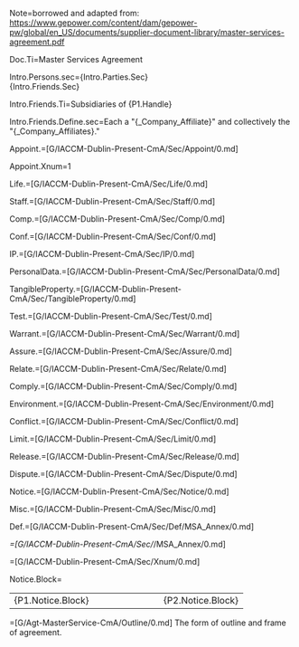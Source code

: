 Note=borrowed and adapted from:  <a href="https://www.gepower.com/content/dam/gepower-pw/global/en_US/documents/supplier-document-library/master-services-agreement.pdf">https://www.gepower.com/content/dam/gepower-pw/global/en_US/documents/supplier-document-library/master-services-agreement.pdf</a>

Doc.Ti=Master Services Agreement

Intro.Persons.sec={Intro.Parties.Sec}<br>{Intro.Friends.Sec}

Intro.Friends.Ti=Subsidiaries of {P1.Handle}

Intro.Friends.Define.sec=Each a "{_Company_Affiliate}" and collectively the "{_Company_Affiliates}."

Appoint.=[G/IACCM-Dublin-Present-CmA/Sec/Appoint/0.md]

Appoint.Xnum=1

Life.=[G/IACCM-Dublin-Present-CmA/Sec/Life/0.md]

Staff.=[G/IACCM-Dublin-Present-CmA/Sec/Staff/0.md]

Comp.=[G/IACCM-Dublin-Present-CmA/Sec/Comp/0.md]

Conf.=[G/IACCM-Dublin-Present-CmA/Sec/Conf/0.md]

IP.=[G/IACCM-Dublin-Present-CmA/Sec/IP/0.md]

PersonalData.=[G/IACCM-Dublin-Present-CmA/Sec/PersonalData/0.md]

TangibleProperty.=[G/IACCM-Dublin-Present-CmA/Sec/TangibleProperty/0.md]

Test.=[G/IACCM-Dublin-Present-CmA/Sec/Test/0.md]

Warrant.=[G/IACCM-Dublin-Present-CmA/Sec/Warrant/0.md]

Assure.=[G/IACCM-Dublin-Present-CmA/Sec/Assure/0.md]

Relate.=[G/IACCM-Dublin-Present-CmA/Sec/Relate/0.md]

Comply.=[G/IACCM-Dublin-Present-CmA/Sec/Comply/0.md]

Environment.=[G/IACCM-Dublin-Present-CmA/Sec/Environment/0.md]

Conflict.=[G/IACCM-Dublin-Present-CmA/Sec/Conflict/0.md]

Limit.=[G/IACCM-Dublin-Present-CmA/Sec/Limit/0.md]

Release.=[G/IACCM-Dublin-Present-CmA/Sec/Release/0.md]

Dispute.=[G/IACCM-Dublin-Present-CmA/Sec/Dispute/0.md]

Notice.=[G/IACCM-Dublin-Present-CmA/Sec/Notice/0.md]

Misc.=[G/IACCM-Dublin-Present-CmA/Sec/Misc/0.md]

Def.=[G/IACCM-Dublin-Present-CmA/Sec/Def/MSA_Annex/0.md]

_=[G/IACCM-Dublin-Present-CmA/Sec/_/MSA_Annex/0.md]

=[G/IACCM-Dublin-Present-CmA/Sec/Xnum/0.md]

Notice.Block=<table><tbody><tr><td>{P1.Notice.Block}</td><td width="100"></td><td>{P2.Notice.Block}</td> </tr></tbody></table>

=[G/Agt-MasterService-CmA/Outline/0.md]  The form of outline and frame of agreement.
